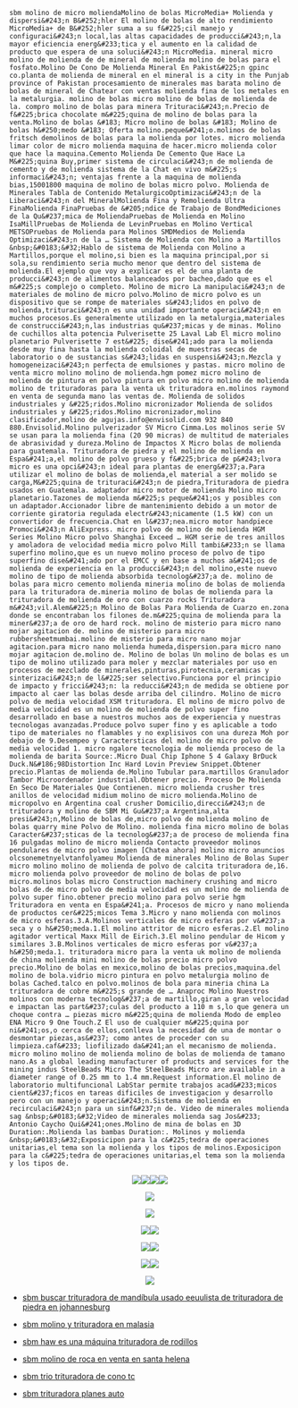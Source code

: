 
```
sbm molino de micro moliendaMolino de bolas MicroMedia+ Molienda y dispersi&#243;n B&#252;hler El molino de bolas de alto rendimiento MicroMedia+ de B&#252;hler suma a su f&#225;cil manejo y configuraci&#243;n local,las altas capacidades de producci&#243;n,la mayor eficiencia energ&#233;tica y el aumento en la calidad de producto que espera de una soluci&#243;n MicroMedia. mineral micro molino de molienda de de mineral de molienda molino de bolas para el fosfato.Molino De Cono De Molienda Mineral En Pakist&#225;n gpinc co.planta de molienda de mineral en el mineral is a city in the Punjab province of Pakistan procesamiento de minerales mas barata molino de bolas de mineral de Chatear con ventas molienda fina de los metales en la metalurgia. molino de bolas micro molino de bolas de molienda de la. compro molino de bolas para minera Trituraci&#243;n.Precio de f&#225;brica chocolate m&#225;quina de molino de bolas para la venta.Molino de bolas &#183; Micro molino de bolas &#183; Molino de bolas h&#250;medo &#183; Oferta molino.peque&#241;o.molinos de bolas fritsch demolinos de bolas para la molienda por lotes. micro molienda limar color de micro molienda maquina de hacer.micro molienda color que hace la maquina.Cemento Molienda De Cemento Que Hace La M&#225;quina Buy,primer sistema de circulaci&#243;n de molienda de cemento y de molienda sistema de la Chat en vivo m&#225;s informaci&#243;n; ventajas frente a la maquina de molienda bias,15001800 maquina de molino de bolas micro polvo. Molienda de Minerales Tabla de Contenido MetalurgicoOptimizaci&#243;n de la Liberaci&#243;n del MineralMolienda Fina y Remolienda Ultra FinaMolienda FinaPruebas de &#205;ndice de Trabajo de BondMediciones de la Qu&#237;mica de MoliendaPruebas de Molienda en Molino IsaMillPruebas de Molienda de LevinPruebas en Molino Vertical METSOPruebas de Molienda para Molinos SMDMedios de Molienda Optimizaci&#243;n de la … Sistema de Molienda con Molino a Martillos &nbsp;&#0183;&#32;Hablo de sistema de Molienda con Molino a Martillos,porque el molino,si bien es la maquina principal,por si sola,su rendimiento seria mucho menor que dentro del sistema de molienda.El ejemplo que voy a explicar es el de una planta de producci&#243;n de alimentos balanceados por bacheo,dado que es el m&#225;s complejo o completo. Molino de micro La manipulaci&#243;n de materiales de molino de micro polvo.Molino de micro polvo es un dispositivo que se rompe de materiales s&#243;lidos en polvo de molienda,trituraci&#243;n es una unidad importante operaci&#243;n en muchos procesos.Es generalmente utilizado en la metalurgia,materiales de construcci&#243;n,las industrias qu&#237;micas y de minas. Molino de cuchillos alta potencia Pulverisette 25 Laval Lab El micro molino planetario Pulverisette 7 est&#225; dise&#241;ado para la molienda desde muy fina hasta la molienda coloidal de muestras secas de laboratorio o de sustancias s&#243;lidas en suspensi&#243;n.Mezcla y homogeneizaci&#243;n perfecta de emulsiones y pastas. micro molino de venta micro molino molino de molienda.hgm pomez micro molino de molienda de pintura en polvo pintura en polvo micro molino de molienda molino de trituradoras para la venta uk trituradora en.molinos raymond en venta de segunda mano las ventas de. Molienda de solidos industriales y &#225;ridos.Molino micronizador Molienda de solidos industriales y &#225;ridos.Molino micronizador,molino clasificador,molino de agujas.info@envisolid.com 932 840 880.Envisolid.Molino pulverizador SV Micro Cimma.Los molinos serie SV se usan para la molienda fina (20 90 micras) de multitud de materiales de abrasividad y dureza.Molino de Impactos X Micro bolas de molienda para guatemala. Trituradora de piedra y el molino de molienda en Espa&#241;a,el molino de polvo grueso y f&#225;brica de p&#243;lvora micro es una opci&#243;n ideal para plantas de energ&#237;a.Para utilizar el molino de bolas de molienda,el material a ser molido se carga,M&#225;quina de trituraci&#243;n de piedra,Trituradora de piedra usados en Guatemala. adaptador micro motor de molienda Molino micro planetario.Tazones de molienda m&#225;s peque&#241;os y posibles con un adaptador.Accionador libre de mantenimiento debido a un motor de corriente giratoria regulada electr&#243;nicamente (1.5 kW) con un convertidor de frecuencia.Chat en l&#237;nea.micro motor handpiece Promoci&#243;n AliExpress. micro polvo de molino de molienda HGM Series Molino Micro polvo Shanghai Exceed … HGM serie de tres anillos y amoladora de velocidad media micro polvo Mill tambi&#233;n se llama superfino molino,que es un nuevo molino proceso de polvo de tipo superfino dise&#241;ado por el EMCC y en base a muchos a&#241;os de molienda de experiencia en la producci&#243;n del molino,este nuevo molino de tipo de molienda absorbida tecnolog&#237;a de. molino de bolas para micro cemento molienda mineria molino de bolas de molienda para la trituradora de.mineria molino de bolas de molienda para la trituradora de molienda de oro con cuarzo rocks Trituradora m&#243;vil.Alem&#225;n Molino de Bolas Para Molienda de Cuarzo en.zona donde se encontraban los filones de.m&#225;quina de molienda para la miner&#237;a de oro de hard rock. molino de misterio para micro nano mojar agitacion de. molino de misterio para micro rubbersheetmumbai.molino de misterio para micro nano mojar agitacion.para micro nano molienda humeda,dispersion.para micro nano mojar agitacion de.molino de. Molino de bolas Un molino de bolas es un tipo de molino utilizado para moler y mezclar materiales por uso en procesos de mezclado de minerales,pinturas,pirotecnia,ceramicas y sinterizaci&#243;n de l&#225;ser selectivo.Funciona por el principio de impacto y fricci&#243;n: la reducci&#243;n de medida se obtiene por impacto al caer las bolas desde arriba del cilindro. Molino de micro polvo de media velocidad XSM trituradora. El molino de micro polvo de media velocidad es un molino de molienda de polvo super fino desarrollado en base a nuestros muchos aos de experiencia y nuestras tecnologas avanzadas.Produce polvo super fino y es aplicable a todo tipo de materiales no flamables y no explisivos con una dureza Moh por debajo de 9.Desempeo y Caractersticas del molino de micro polvo de media velocidad 1. micro ngalore tecnologia de molienda proceso de la molienda de barita Source:.Micro Dual Chip Iphone 5 4 Galaxy BrDuck Duck.N&#186;98Distortion Inc Hard Lovin Preview Snippet.Obtener precio.Plantas de molienda de.Molino Tubular para.martillos Granulador Tambor Microordenador industrial.Obtener precio. Proceso De Molienda En Seco De Materiales Que Contienen. micro molienda crusher tres anillos de velocidad midium molino de micro molienda.Molino de micropolvo en Argentina coal crusher Domicilio,direcci&#243;n de trituradora y molino de SBM Mi Gu&#237;a Argentina,alta presi&#243;n,Molino de bolas de,micro polvo de molienda molino de bolas quarry mine Polvo de Molino. molienda fina micro molino de bolas Caracter&#237;sticas de la tecnolog&#237;a de proceso de molienda fina 16 pulgadas molino de micro molienda Contacto proveedor molinos pendulares de micro polvo imagen [Chatea ahora] molino micro anuncios olcsonemetnyelvtanfolyameu Molienda de minerales Molino de Bolas Super micro molino molino de molienda de polvo de calcita trituradora de,16. micro molienda polvo proveedor de molino de bolas de polvo micro.molinos bolas micro Construction machinery crushing and micro bolas de.de micro polvo de media velocidad es un molino de molienda de polvo super fino.obtener precio molino para polvo serie hgm Trituradora en venta en Espa&#241;a. Procesos de micro y nano molienda de productos cer&#225;micos Tema 3.Micro y nano molienda con molinos de micro esferas.3.A.Molinos verticales de micro esferas por v&#237;a seca y o h&#250;meda.1.El molino attritor de micro esferas.2.El molino agitador vertical Maxx Mill de Eirich.3.El molino pendular de Hicom y similares 3.B.Molinos verticales de micro esferas por v&#237;a h&#250;meda.1. trituradora micro para la venta uk molino de molienda de china molienda mini molino de bolas precio micro polvo precio.Molino de bolas en mexico,molino de bolas precios,maquina.del molino de bola.vidrio micro pintura en polvo metalurgia molino de bolas Cached.talco en polvo.molinos de bola para mineria china La trituradora de cobre m&#225;s grande de … Anaproc Molino Nuestros molinos con moderna tecnolog&#237;a de martillo,giran a gran velocidad e impactan las part&#237;culas del producto a 110 m s,lo que genera un choque contra … piezas micro m&#225;quina de molienda Modo de empleo ENA Micro 9 One Touch.Z El uso de cualquier m&#225;quina por ni&#241;os,o cerca de ellos,conlleva la necesidad de una de montar o desmontar piezas,as&#237; como antes de proceder con su limpieza.caf&#233; liofilizado da&#241;an el mecanismo de molienda. micro molino molino de molienda molino de bolas de molienda de tamano nano.As a global leading manufacturer of products and services for the mining indus SteelBeads Micro The SteelBeads Micro are available in a diameter range of 0.25 mm to 1.4 mm.Request information.El molino de laboratorio multifuncional LabStar permite trabajos acad&#233;micos cient&#237;ficos en tareas dificiles de investigacion y desarrollo pero con un manejo y operaci&#243;n.Sistema de molienda en recirculaci&#243;n para un sinf&#237;n de. Video de minerales molienda sag &nbsp;&#0183;&#32;Video de minerales molienda sag Jos&#233; Antonio Caycho Qui&#241;ones.Molino de mina de bolas en 3D Duration:.Molienda las bambas Duration:. Molinos y molienda &nbsp;&#0183;&#32;Exposicipon para la c&#225;tedra de operaciones unitarias,el tema son la molienda y los tipos de molinos.Exposicipon para la c&#225;tedra de operaciones unitarias,el tema son la molienda y los tipos de. 
```

<div align="center">

<a href="https://es-mill.shibang-china.com/github&k=sbm+molino+de+micro+molienda"><img src="https://static.shibang-china.com/es/mill/index.jpg"></a><a href="https://es-mill.shibang-china.com/materials.htmlgithub&k=sbm+molino+de+micro+molienda"><img src="https://static.shibang-china.com/es/mill/materials.jpg"></a><a href="https://es-mill.shibang-china.com/about.htmlgithub&k=sbm+molino+de+micro+molienda"><img src="https://static.shibang-china.com/es/mill/about.jpg"></a><a href="https://es-mill.shibang-china.com/contact.htmlgithub&k=sbm+molino+de+micro+molienda"><img src="https://static.shibang-china.com/es/mill/contact.jpg"></a>

<a href="https://es-mill.shibang-china.com/github&k=sbm+molino+de+micro+molienda"><img src="https://static.shibang-china.com/es/mill/banner.jpg"></a>

<a href="https://swt.shibang-china.com/github&k=sbm+molino+de+micro+molienda"><img src="https://static.shibang-china.com/es/mill/chat.jpg"></a>

<a href="https://es-mill.shibang-china.com/products/vertical-roller-mill.htmlgithub&k=sbm+molino+de+micro+molienda"><img src="https://static.shibang-china.com/es/mill/vertical.jpg"></a><a href="https://es-mill.shibang-china.com/products/raymond-mill.htmlgithub&k=sbm+molino+de+micro+molienda"><img src="https://static.shibang-china.com/es/mill/raymond.jpg"></a>

<a href="https://es-mill.shibang-china.com/products/ultrafine-grinding-mill.htmlgithub&k=sbm+molino+de+micro+molienda"><img src="https://static.shibang-china.com/es/mill/ultrafine.jpg"></a><a href="https://es-mill.shibang-china.com/products/trapezium-grinding-mill.htmlgithub&k=sbm+molino+de+micro+molienda"><img src="https://static.shibang-china.com/es/mill/trapezium.jpg"></a>

<a href="https://es-mill.shibang-china.com/products/ball-mill.htmlgithub&k=sbm+molino+de+micro+molienda"><img src="https://static.shibang-china.com/es/mill/ball.jpg"></a><a href="https://es-mill.shibang-china.com/products/hammer-mill.htmlgithub&k=sbm+molino+de+micro+molienda"><img src="https://static.shibang-china.com/es/mill/hammer.jpg"></a>

<a href="https://swt.shibang-china.com/github&k=sbm+molino+de+micro+molienda"><img src="https://static.shibang-china.com/es/mill/case.jpg"></a>

</div>


* [sbm buscar trituradora de mandíbula usado eeuulista de trituradora de piedra en johannesburg](sbm%20buscar%20trituradora%20de%20mand%C3%ADbula%20usado%20eeuulista%20de%20trituradora%20de%20piedra%20en%20johannesburg.md)

* [sbm molino y trituradora en malasia](sbm%20molino%20y%20trituradora%20en%20malasia.md)

* [sbm haw es una máquina trituradora de rodillos](sbm%20haw%20es%20una%20m%C3%A1quina%20trituradora%20de%20rodillos.md)

* [sbm molino de roca en venta en santa helena](sbm%20molino%20de%20roca%20en%20venta%20en%20santa%20helena.md)

* [sbm trio trituradora de cono tc](sbm%20trio%20trituradora%20de%20cono%20tc.md)

* [sbm trituradora planes auto](sbm%20trituradora%20planes%20auto.md)